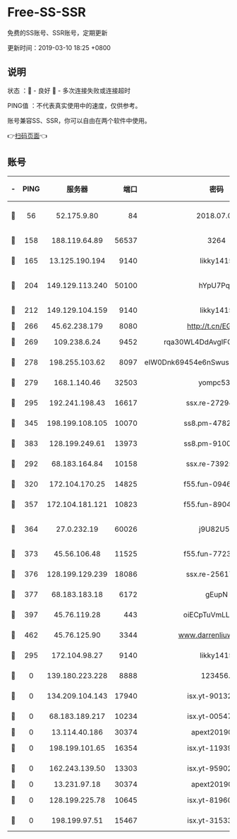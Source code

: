 # Free-SS-SSR

免费的SS账号、SSR账号，定期更新

更新时间：2019-03-10 18:25 +0800

## 说明

状态     ：🙂 - 良好 🙁 - 多次连接失败或连接超时

PING值   ：不代表真实使用中的速度，仅供参考。

账号兼容SS、SSR，你可以自由在两个软件中使用。

👉[扫码页面](https://liesauer.github.io/Free-SS-SSR/)👈

## 账号

|-|PING|服务器|端口|密码|加密方式|区域|
|:----:|:----:|:-----:|-----:|:----:|:----:|:----:|
|🙂|56|52.175.9.80|84|2018.07.07|chacha20-ietf-poly1305|HK|
|🙂|158|188.119.64.89|56537|3264|aes-256-cfb|RU|
|🙂|165|13.125.190.194|9140|likky1415|aes-256-cfb|KR|
|🙂|204|149.129.113.240|50100|hYpU7PqP|chacha20-ietf-poly1305|CN|
|🙂|212|149.129.104.159|9140|likky1415|aes-256-cfb|HK|
|🙂|266|45.62.238.179|8080|http://t.cn/EGJIyrl|rc4-md5|CA|
|🙂|269|109.238.6.24|9452|rqa30WL4DdAvgIFG6Fs3znzTa|aes-256-cfb|FR|
|🙂|278|198.255.103.62|8097|eIW0Dnk69454e6nSwuspv9DmS201tQ0D|aes-256-cfb|US|
|🙂|279|168.1.140.46|32503|yompc535|aes-256-cfb|AU|
|🙂|295|192.241.198.43|16617|ssx.re-27294223|aes-256-cfb|US|
|🙂|345|198.199.108.105|10070|ss8.pm-47824837|aes-256-cfb|US|
|🙂|383|128.199.249.61|13973|ss8.pm-91003173|aes-256-cfb|SG|
|🙂|292|68.183.164.84|10158|ssx.re-73925133|aes-256-cfb|US|
|🙂|320|172.104.170.25|14825|f55.fun-09460253|aes-256-cfb|SG|
|🙂|357|172.104.181.121|10823|f55.fun-89043009|aes-256-cfb|SG|
|🙂|364|27.0.232.19|60026|j9U82U53|xchacha20-ietf-poly1305|HK|
|🙂|373|45.56.106.48|11525|f55.fun-77233289|aes-256-cfb|US|
|🙂|376|128.199.129.239|18086|ssx.re-25617968|aes-256-cfb|SG|
|🙂|377|68.183.183.18|6172|gEupN|aes-256-cfb|SG|
|🙂|397|45.76.119.28|443|oiECpTuVmLLxk4Ts|aes-256-cfb|AU|
|🙂|462|45.76.125.90|3344|www.darrenliuwei.com|aes-256-cfb|AU|
|🙁|295|172.104.98.27|9140|likky1415|aes-256-cfb|JP|
|🙁|0|139.180.223.228|8888|123456..|aes-256-cfb|JP|
|🙁|0|134.209.104.143|17940|isx.yt-90132176|aes-256-cfb|SG|
|🙁|0|68.183.189.217|10234|isx.yt-00547115|aes-256-cfb|SG|
|🙁|0|13.114.40.186|30374|apext2019006|chacha20|JP|
|🙁|0|198.199.101.65|16354|isx.yt-11939901|aes-256-cfb|US|
|🙁|0|162.243.139.50|13303|isx.yt-95902908|aes-256-cfb|US|
|🙁|0|13.231.97.18|30374|apext2019006|chacha20|JP|
|🙁|0|128.199.225.78|10645|isx.yt-81960461|aes-256-cfb|SG|
|🙁|0|198.199.97.51|15467|isx.yt-31533637|aes-256-cfb|US|
